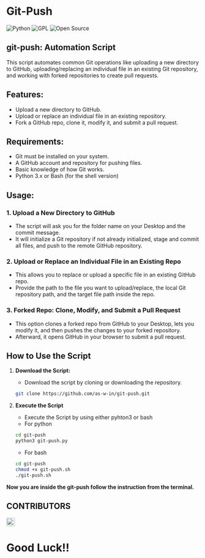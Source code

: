# Git-Push

![Python](https://img.shields.io/badge/Python-3.12.6-blue?logo=python&logoColor=yellow)
![GPL](https://img.shields.io/badge/License-GPL%20v3-blue.svg)
![Open Source](https://img.shields.io/badge/Open%20Source-Yes-green.svg)


## git-push: Automation Script

This script automates common Git operations like uploading a new directory to GitHub, uploading/replacing an individual file in an existing Git repository, and working with forked repositories to create pull requests.

## Features:
- Upload a new directory to GitHub.
- Upload or replace an individual file in an existing repository.
- Fork a GitHub repo, clone it, modify it, and submit a pull request.

## Requirements:
- Git must be installed on your system.
- A GitHub account and repository for pushing files.
- Basic knowledge of how Git works.
- Python 3.x or Bash (for the shell version)

## Usage:

### 1. Upload a New Directory to GitHub
- The script will ask you for the folder name on your Desktop and the commit message.
- It will initialize a Git repository if not already initialized, stage and commit all files, and push to the remote GitHub repository.

### 2. Upload or Replace an Individual File in an Existing Repo
- This allows you to replace or upload a specific file in an existing GitHub repo.
- Provide the path to the file you want to upload/replace, the local Git repository path, and the target file path inside the repo.

### 3. Forked Repo: Clone, Modify, and Submit a Pull Request
- This option clones a forked repo from GitHub to your Desktop, lets you modify it, and then pushes the changes to your forked repository.
- Afterward, it opens GitHub in your browser to submit a pull request.

## How to Use the Script

1. **Download the Script:**
   - Download the script by cloning or downloading the repository.

   ```bash
   git clone https://github.com/as-w-in/git-push.git

2. **Execute the Script**
   - Execute the Script by using either pyhton3 or bash
   - For python

   ```bash
   cd git-push
   python3 git-push.py
   ```
   - For bash

   ```bash
   cd git-push
   chmod +x git-push.sh
   ./git-push.sh
   ```
**Now you are inside the git-push follow the instruction from the terminal.**
## CONTRIBUTORS
<kbd>[<img title="Shqip" alt="Shqip" src="https://avatars.githubusercontent.com/u/78132762?v=4" width="22">](docs/translations/README.al.md)</kbd>

# Good Luck!!

